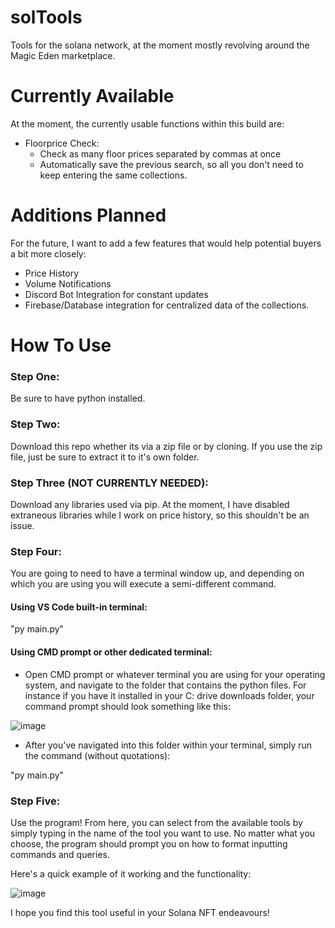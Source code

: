 # solTools

Tools for the solana network, at the moment mostly revolving around the Magic Eden marketplace.

# Currently Available

At the moment, the currently usable functions within this build are:

-   Floorprice Check:
    -   Check as many floor prices separated by commas at once
    -   Automatically save the previous search, so all you don't need to keep entering the same collections.

# Additions Planned

For the future, I want to add a few features that would help potential buyers a bit more closely:

-   Price History
-   Volume Notifications
-   Discord Bot Integration for constant updates
-   Firebase/Database integration for centralized data of the collections.

# How To Use

### Step One:

Be sure to have python installed.

### Step Two:

Download this repo whether its via a zip file or by cloning. If you use the zip file, just be sure to extract it to it's own folder.

### Step Three (NOT CURRENTLY NEEDED):

Download any libraries used via pip. At the moment, I have disabled extraneous libraries while I work on price history, so this shouldn't be an issue.

### Step Four:

You are going to need to have a terminal window up, and depending on which you are using you will execute a semi-different command.

#### Using VS Code built-in terminal:

"py main.py"

#### Using CMD prompt or other dedicated terminal:

-   Open CMD prompt or whatever terminal you are using for your operating system, and navigate to the folder that contains the python files. For instance if you have it installed in your C: drive downloads folder, your command prompt should look something like this:

![image](https://user-images.githubusercontent.com/73611619/168404935-ec02d4c4-b0d1-4719-8364-b32ac49c58bc.png)

-   After you've navigated into this folder within your terminal, simply run the command (without quotations):

"py main.py"

### Step Five:

Use the program!
From here, you can select from the available tools by simply typing in the name of the tool you want to use.
No matter what you choose, the program should prompt you on how to format inputting commands and queries.

Here's a quick example of it working and the functionality:

![image](https://user-images.githubusercontent.com/73611619/168405012-40de21c8-7951-4937-945c-ab3fa3aa1237.png)

I hope you find this tool useful in your Solana NFT endeavours!
